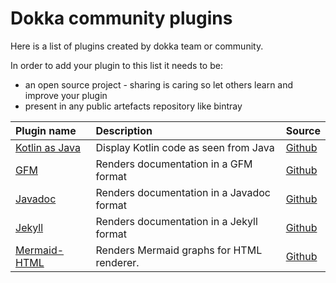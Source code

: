 # Dokka community plugins

Here is a list of plugins created by dokka team or community.

In order to add your plugin to this list it needs to be:

 * an open source project - sharing is caring so let others learn and improve your plugin
 * present in any public artefacts repository like bintray

| Plugin name | Description | Source |
| :--------- | :--------- | :------------ |
| [Kotlin as Java](https://kotlin.github.io/dokka/1.6.10/user_guide/introduction/#plugins) | Display Kotlin code as seen from Java | [Github](https://github.com/Kotlin/dokka/tree/master/plugins/kotlin-as-java)
| [GFM](https://kotlin.github.io/dokka/1.6.10/user_guide/introduction/#plugins) | Renders documentation in a GFM format | [Github](https://github.com/Kotlin/dokka/tree/master/plugins/gfm)
| [Javadoc](https://kotlin.github.io/dokka/1.6.10/user_guide/introduction/#plugins) | Renders documentation in a Javadoc format | [Github](https://github.com/Kotlin/dokka/tree/master/plugins/javadoc)
| [Jekyll](https://kotlin.github.io/dokka/1.6.10/user_guide/introduction/#plugins) | Renders documentation in a Jekyll format | [Github](https://github.com/Kotlin/dokka/tree/master/plugins/jekyll)
| [Mermaid-HTML](https://mermaid-js.github.io/mermaid/#/) | Renders Mermaid graphs for HTML renderer. | [Github](https://github.com/glureau/dokka-mermaid)


